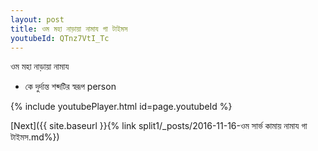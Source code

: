 ```yaml
---
layout: post
title: ওম মহা নাড়ায়া নামায গা টাইমস
youtubeId: QTnz7VtI_Tc
---
```

 
 
 ওম মহা নাড়ায়া নামায  
 
 -  কে দুর্দান্ত শব্দটির স্বরূপ person 
 
  
 
  
 
 
 
 
 
 


{% include youtubePlayer.html id=page.youtubeId %}
 
[Next]({{ site.baseurl }}{% link  split1/_posts/2016-11-16-ওম সার্ভ কামায় নামায গা টাইমস.md%})
 

